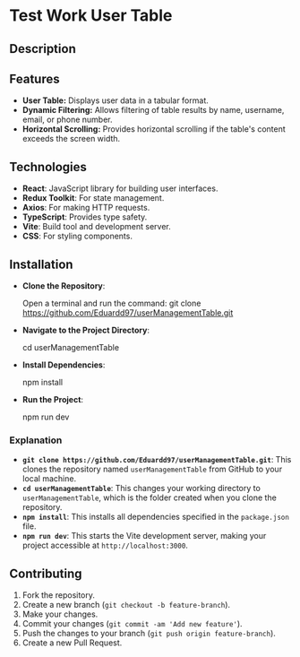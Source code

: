 # Test Work User Table

## Description

## Features

-   **User Table:** Displays user data in a tabular format.
-   **Dynamic Filtering:** Allows filtering of table results by name, username, email, or phone number.
-   **Horizontal Scrolling:** Provides horizontal scrolling if the table's content exceeds the screen width.

## Technologies

-   **React**: JavaScript library for building user interfaces.
-   **Redux Toolkit**: For state management.
-   **Axios**: For making HTTP requests.
-   **TypeScript**: Provides type safety.
-   **Vite**: Build tool and development server.
-   **CSS**: For styling components.

## Installation

- **Clone the Repository**:

    Open a terminal and run the command:
    git clone https://github.com/Eduardd97/userManagementTable.git

- **Navigate to the Project Directory**:

    cd userManagementTable

- **Install Dependencies**:

    npm install

- **Run the Project**:

    npm run dev


### Explanation

- **`git clone https://github.com/Eduardd97/userManagementTable.git`**: This clones the repository named `userManagementTable` from GitHub to your local machine.
- **`cd userManagementTable`**: This changes your working directory to `userManagementTable`, which is the folder created when you clone the repository.
- **`npm install`**: This installs all dependencies specified in the `package.json` file.
- **`npm run dev`**: This starts the Vite development server, making your project accessible at `http://localhost:3000`.

## Contributing

1. Fork the repository.
2. Create a new branch (`git checkout -b feature-branch`).
3. Make your changes.
4. Commit your changes (`git commit -am 'Add new feature'`).
5. Push the changes to your branch (`git push origin feature-branch`).
6. Create a new Pull Request.